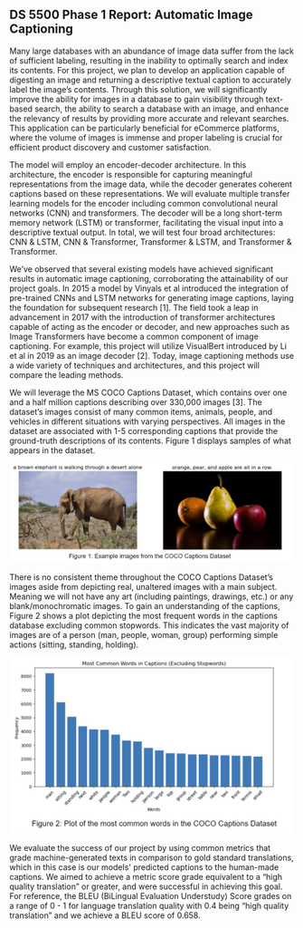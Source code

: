 ## DS 5500 Phase 1 Report: Automatic Image Captioning

Many large databases with an abundance of image data suffer from the lack of sufficient labeling, resulting in the inability to optimally search and index its contents. For this project, we plan to develop an application capable of digesting an image and returning a descriptive textual caption to accurately label the image’s contents. Through this solution, we will significantly improve the ability for images in a database to gain visibility through text-based search, the ability to search a database with an image, and enhance the relevancy of results by providing more accurate and relevant searches. This application can be particularly beneficial for eCommerce platforms, where the volume of images is immense and proper labeling is crucial for efficient product discovery and customer satisfaction.

The model will employ an encoder-decoder architecture. In this architecture, the encoder is responsible for capturing meaningful representations from the image data, while the decoder generates coherent captions based on these representations. We will evaluate multiple transfer learning models for the encoder including common convolutional neural networks (CNN) and transformers. The decoder will be a long short-term memory network (LSTM) or transformer, facilitating the visual input into a descriptive textual output. In total, we will test four broad architectures: CNN & LSTM, CNN & Transformer, Transformer & LSTM, and Transformer & Transformer.

We’ve observed that several existing models have achieved significant results in automatic image captioning, corroborating the attainability of our project goals. In 2015 a model by Vinyals et al introduced the integration of pre-trained CNNs and LSTM networks for generating image captions, laying the foundation for subsequent research [1]. The field took a leap in advancement in 2017 with the introduction of transformer architectures capable of acting as the encoder or decoder, and new approaches such as Image Transformers have become a common component of image captioning. For example, this project will utilize VisualBert introduced by Li et al in 2019 as an image decoder [2]. Today, image captioning methods use a wide variety of techniques and architectures, and this project will compare the leading methods.

We will leverage the MS COCO Captions Dataset, which contains over one and a half million captions describing over 330,000 images [3]. The dataset’s images consist of many common items, animals, people, and vehicles in different situations with varying perspectives. All images in the dataset are associated with 1-5 corresponding captions that provide the ground-truth descriptions of its contents. Figure 1 displays samples of what appears in the dataset. 

![Figure 1](images/fig1.jpg)

There is no consistent theme throughout the COCO Captions Dataset’s images aside from depicting real, unaltered images with a main subject. Meaning we will not have any art (including paintings, drawings, etc.) or any blank/monochromatic images. To gain an understanding of the captions, Figure 2 shows a plot depicting the most frequent words in the captions database excluding common stopwords. This indicates the vast majority of images are of a person (man, people, woman, group) performing simple actions (sitting, standing, holding).


![Figure 1](images/fig2.jpg)

We evaluate the success of our project by using common metrics that grade machine-generated texts in comparison to gold standard translations, which in this case is our models' predicted captions to the human-made captions. We aimed to achieve a metric score grade equivalent to a “high quality translation” or greater, and were successful in achieving this goal. For reference, the BLEU (BiLingual Evaluation Understudy) Score grades on a range of 0 - 1 for language translation quality with 0.4 being “high quality translation” and we achieve a BLEU score of 0.658.

